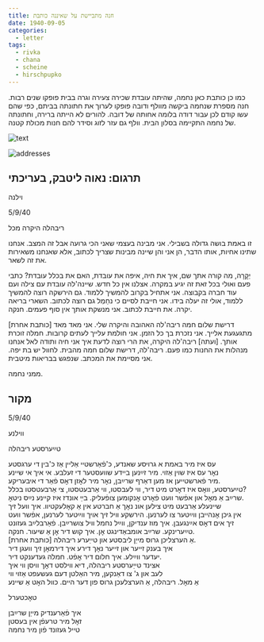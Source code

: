 ```yaml
---
title: חנה מתביישת על שאיננה כותבת
date: 1940-09-05
categories:
  - letter
tags:
  - rivka
  - chana
  - scheine
  - hirschpupko
---
```


כמו כן כותבת כאן נחמה, שהיתה עובדת שכירה צעירה
וגרה בבית פופקו שנים רבות.
חנה מספרת שנחמה ביקשה מוולף ודובה פופקו
לערוך את חתונתה בביתם, כפי שהם עשו קודם לכן עבור דודה בלומה אחותה של דובה.
להורים לא הייתה ברירה, וחתונתה של נחמה התקיימה בסלון הבית. וולף גם עזר לזוג וסידר להם חנות מכולת קטנה.

![text](/pupko-papers/assets/images/1940-09-05-content2.jpg)

![addresses](/pupko-papers/assets/images/1940-09-05-addresses2.jpg)

## תרגום: נאוה ליטבק, בעריכתי
וילנה

5/9/40

ריבהלה היקרה מכל

זו באמת בושה גדולה בשבילי. אני מבינה בעצמי שאני הכי גרועה אבל זה המצב.
אנחנו שתינו אחיות, אותו הדבר, הן אני והן שיינה מבינות שצריך לכתוב, אלא שאנחנו משאירות
את זה לשאר.

יְקׇרׇה, מה קורה אתך שם, איך את חיה, איפה את עובדת, האם את בכלל עובדת?
כתבי פעם ואולי בכל זאת זה יגיע במקרה. אצלנו אין כל חדש.
שיינה'לה עובדת עם צילה ועם עוד חברה בקבוצה. אני אתחיל בקרוב להמשיך ללמוד.
גם הירשקה רוצה להמשיך ללמוד, אולי זה יעלה בידו. אני חייבת לסיים  כי נחַמְל גם רוצה
לכתוב. השארי בריאה יקרה. את חייבת לכתוב.  אני מנשקת אותך אין סוף פעמים.  חנקה.

[כותבת אחרת] דרישת שלום חמה ריבה'לה האהובה והיקרה שלי. אני מאד מאד מתגעגעת אלייך.
אני נזכרת בך כל הזמן. אני חולמת עלייך לעתים קרובות. חמלה זוכרת אותך.
[ועתה] ריבה'לה היקרה, את הרי רוצה לדעת איך אני חיה ותודה לאל אנחנו מנהלות את החנות כמו
פעם.
ריבה'לה, דרישת שלום חמה מהבית. לחוול יש בת יפה.
אני מסיימת את המכתב. שנפגש בבריאות מיטבית.

ממני נחמה.

## מקור

5/9/40

ווילנע  
  
טײַערסטע ריבהלה  
  
עס איז מיר באמת א גרויסע שאנדע, כ'פֿאַרשטיי אַליין אַז כ'בין די ערגסטע  
נאׇר עס איז שוין אַזוי. מיר זײַנען ביידע שוועסטער די זעלבע. אי איך אי שיינע  
מיר פֿארשטייען אז מען דאַרף שרײַבן, נאׇר מיר לאׇזן דאׇס פֿאַר די איבעריקע.  
טײַערסטע, וואׇס איז דאׇרט מיט דיר, ווי לעבסטו, ווי אַרבעטסטו, צי אַרבעטסטו בכלל?  
שרײַב אַ מאׇל און אפֿשר וועט פֿאׇרט אׇנקומען צופֿעליק. בײַ אונדז איז קיינע נײַס  ניטאׇ.  
שיינעלע אַרבעט מיט צילען אונ נאׇך אַ חברטע אין אַ קאׇלעקטיוו. איך וועל זיך  
אין גיכן אׇנהייבן ווײַטער צו לערנען. הירשקע וויל זיך אויך ווײַטער לערנען, אפֿשר וועט  
זיך אים דאׇס אײַנגעבן. איך מוז ענדיקן, ווײַל נחמל וויל צושרײַבן. פֿאַרבלײַב געזונט  
טײַערינקע. שרײַב אומבאַדינגט אׇן. איך קוש דיר אׇן אַ שיעור. חנקה.  
[כותבת אחרת] אַ הערצליכן גרוס מייַן ליבסטע און טייַערע ריבהלה.  
איך בענק זייער און זייער נאׇך דירע איך דירמאׇן זיך וועגן דיר  
יעדער ווײַלע. איך חלום דיר אׇפֿט. חמלה געדענקט דיר.  
אצינד טייַערסטע ריבהלה, דיא ווילסט דאׇך וויסן ווי איך  
לעב און ג' צו דאַנקען, מיר האַלטן דעם געשעפט אַזוי ווי  
אַ מאׇל. ריבהלה, אַ הערצלעכן גרוס פון דער היים. כוול האׇט אַ שיינע  
  
טאׇכטערל  
  
איך פֿאַרענדיק מייַן שרײַבן  
זאׇל מיר טרעפֿן אין בעסטן  
טייל געזונד פֿון מיר נחמה  
